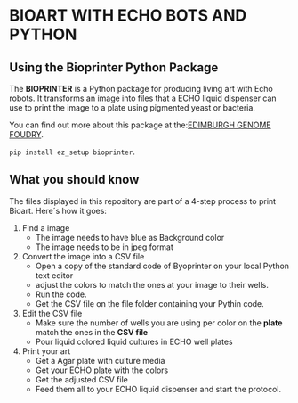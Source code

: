 <h1>BIOART WITH ECHO BOTS AND PYTHON</h1>

<h2>Using the Bioprinter Python Package</h2>


<p>The <strong>BIOPRINTER</strong> is a Python package for producing living art with Echo robots. It transforms an image into files that a ECHO 
  liquid dispenser can use to print the image to a plate using pigmented yeast or bacteria.</p>
  
<p>You can find out more about this package at the:<a href="https://github.com/Edinburgh-Genome-Foundry/bioprinter">EDIMBURGH GENOME FOUDRY</a>.</p>
  
<code>pip install ez_setup bioprinter</code>.</p>

<h2>What you should know</h2>

<p>The files displayed in this repository are part of a 4-step process to print Bioart. Here´s how it goes:</p>

<p><ol>
  <li>Find a image<ul>
      <li>The image needs to have blue as Background color</li>
      <li>The image needs to be in jpeg format</li>
  </ul></li>
  <li>Convert the image into a CSV file <ul>
      <li>Open a copy of the standard code of Byoprinter on your local Python text editor</li>
      <li>adjust the colors to match the ones at your image to their wells.</li>
      <li>Run the code.</li>
      <li>Get the CSV file on the file folder containing your Pythin code.</li>
  </ul></li>
  <li>Edit the CSV file<ul>
      <li>Make sure the number of wells you are using per color on the <strong>plate</strong> match the ones in the <strong>CSV file </strong> </li>
      <li>Pour liquid colored liquid cultures in ECHO well plates</li>
  </ul></li>
   <li>Print your art<ul>
      <li>Get a Agar plate with culture media</li>
      <li>Get your ECHO plate with the colors</li>
      <li>Get the adjusted CSV file</li>
      <li>Feed them all to your ECHO liquid dispenser and start the protocol.</li>
      
  </ul></li>
</ol>
  </p>
